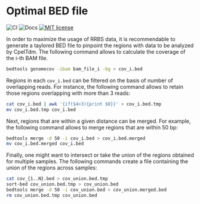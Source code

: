 # Optimal BED file

![CI](https://github.com/jordiabante/CpelTdm.jl/workflows/CI/badge.svg)
![Docs](https://github.com/jordiabante/CpelTdm.jl/workflows/Docs/badge.svg)
[![MIT license](https://img.shields.io/badge/license-MIT-green.svg)](https://github.com/jordiabante/CpelTdm.jl/blob/master/LICENSE.md)

In order to maximize the usage of RRBS data, it is recommendable to generate
a taylored BED file to pinpoint the regions with data to be analyzed by CpelTdm.
The following command allows to calculate the coverage of the i-th BAM file.

```bash
bedtools genomecov -ibam bam_file_i -bg > cov_i.bed
```

Regions in each `cov_i.bed` can be filtered on the basis of number of overlapping
reads. For instance, the following command allows to retain those regions
overlapping with more than 3 reads:

```bash
cat cov_i.bed | awk '{if($4>3){print $0}}' > cov_i.bed.tmp
mv cov_i.bed.tmp cov_i.bed
```

Next, regions that are within a given distance can be merged. For example,
the following command allows to merge regions that are within 50 bp:

```bash
bedtools merge -d 50 -i cov_i.bed > cov_i.bed.merged
mv cov_i.bed.merged cov_i.bed
```

Finally, one might want to intersect or take the union of the regions obtained
for multiple samples. The following commands create a file containing the union
of the regions across samples:

```bash
cat cov_{1..N}.bed > cov_union.bed.tmp
sort-bed cov_union.bed.tmp > cov_union.bed
bedtools merge -d 50 -i cov_union.bed > cov_union.merged.bed
rm cov_union.bed.tmp cov_union.bed
```
